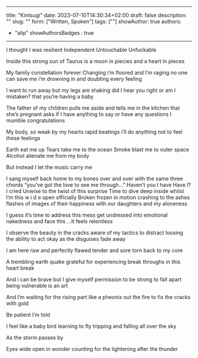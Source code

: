 
---
title: "Kintsugi"
date: 2023-07-10T14:30:34+02:00
draft: false
description: ""
slug: ""
form: ["Written, Spoken"]
tags: [""]
showAuthor: true
authors:
  - "alip"
showAuthorsBadges : true
---

I thought I was resilient
Independent
Untouchable
Unfuckable

Inside this strong sun of Taurus
is a moon in piecies
and a heart in pieces

My family constellation
forever Changing
i’m floored and I’m raging
no one can save me
i’m drowning in
and doubting
every feeling

I want to run away
but my legs are shaking
did I hear you right
or am I mistaken?
that you’re having a baby

The father of my children
pulls me aside and tells me in the kitchen
that she’s pregnant
asks if I have anything to say or have any questions
I mumble congratulations

My body, so weak by my hearts rapid beatings
i’ll do anything not to feel these feelings

Earth eat me up
Tears take me to the ocean
Smoke blast me to outer space
Alcohol alienate me from my body

But instead I let the music carry me

I sang myself back home
to my bones
over and over with the same three chords
“you’ve got the love to see me through…”
Haven’t you
I have
Have I?
I cried
Unwise
to the twist of this surprise
Time to dive deep inside
whilst I’m this w i d e
open
officially Broken
frozen in motion
crashing to the ashes
flashes of
images
of their happiness
with our daughters
and my aloneness

I guess it’s time to address this mess
get undressed into emotional nakedness
and face this
…It feels relentless

I observe the beauty in the cracks
aware of my tactics to distract
loosing the ability to act okay
as the disguises fade away

I am here raw
and perfectly flawed
tender and sore
torn back to my core

A trembling earth quake
grateful for experiencing break throughs
in this heart break


And i can be brave
but I give myself permission to be strong
to fall apart
being vulnerable is an art

And I’m waiting for the rising part
like a pheonix out the fire
to fix the cracks with gold

Be patient I’m told

I feel like a baby bird
learning to fly
tripping and falling
all over the sky

As the storm passes by

Eyes wide open in wonder
counting for the lightening after the thunder
